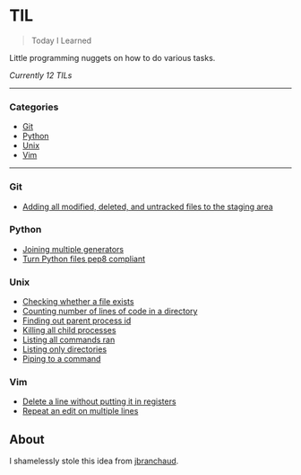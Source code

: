 # TIL

> Today I Learned

Little programming nuggets on how to do various tasks.

*Currently 12 TILs*

---

### Categories

* [Git](#git)
* [Python](#python)
* [Unix](#unix)
* [Vim](#vim)

---

### Git

- [Adding all modified, deleted, and untracked files to the staging area](git/take-all-changes.md)

### Python

- [Joining multiple generators](python/join-iterables.md)
- [Turn Python files pep8 compliant](python/auto-pep8.md)

### Unix

- [Checking whether a file exists](unix/file-exists-check.md)
- [Counting number of lines of code in a directory](unix/amount-of-code.md)
- [Finding out parent process id](unix/parent-pid.md)
- [Killing all child processes](unix/kill-all-child-processes.md)
- [Listing all commands ran](unix/command-history.md)
- [Listing only directories](unix/ls-directories.md)
- [Piping to a command](unix/xargs.md)

### Vim

- [Delete a line without putting it in registers](vim/delete-without-overwriting-registers.md)
- [Repeat an edit on multiple lines](vim/repeat-edit.md)

## About

I shamelessly stole this idea from
[jbranchaud](https://github.com/jbranchaud).
